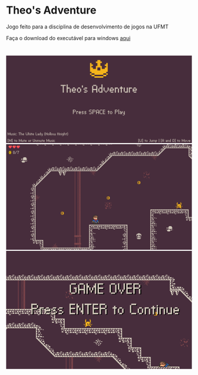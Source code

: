 # Theo's Adventure

Jogo feito para a disciplina de desenvolvimento de jogos na UFMT

Faça o download do executável para windows [aqui](https://github.com/joathanmf/theos-adventure/releases/tag/1.0)

#

<p align="center">
  <img src="https://github.com/joathanmf/theos-adventure/blob/main/_imgs/menu.PNG" width="1000" title="hover text">
  <img src="https://github.com/joathanmf/theos-adventure/blob/main/_imgs/game.PNG" width="1000" alt="accessibility text">
  <img src="https://github.com/joathanmf/theos-adventure/blob/main/_imgs/gameover.PNG" width="800" alt="accessibility text">
</p>

#
